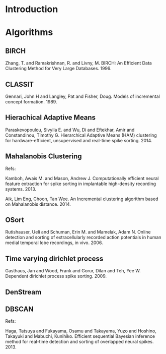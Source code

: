 # Introduction

# Algorithms

## BIRCH

Zhang, T. and Ramakrishnan, R. and Livny, M. BIRCH: An Efficient Data Clustering Method for Very Large Databases. 1996.

## CLASSIT

Gennari, John H and Langley, Pat and Fisher, Doug. Models of incremental concept formation. 1989.

## Hierachical Adaptive Means

Paraskevopoulou, Sivylla E. and Wu, Di and Eftekhar, Amir and Constandinou, Timothy G. Hierarchical Adaptive Means (HAM) clustering for hardware-efficient, unsupervised and real-time spike sorting. 2014. 

## Mahalanobis Clustering

Refs:

Kamboh, Awais M. and Mason, Andrew J. Computationally efficient neural feature extraction for spike sorting in implantable high-density recording systems. 2013.

Aik, Lim Eng, Choon, Tan Wee. An Incremental clustering algorithm based on Mahalanobis distance. 2014.

## OSort

Rutishauser, Ueli and Schuman, Erin M. and Mamelak, Adam N. Online detection and sorting of extracellularly recorded action potentials in human medial temporal lobe recordings, in vivo. 2006.

## Time varying dirichlet process

Gasthaus, Jan and Wood, Frank and Gorur, Dilan and Teh, Yee W. Dependent dirichlet process spike sorting. 2009.

## DenStream

## DBSCAN

Refs:

Haga, Tatsuya and Fukayama, Osamu and Takayama, Yuzo and Hoshino, Takayuki and Mabuchi, Kunihiko. Efficient sequential Bayesian inference method for real-time detection and sorting of overlapped neural spikes. 2013.
